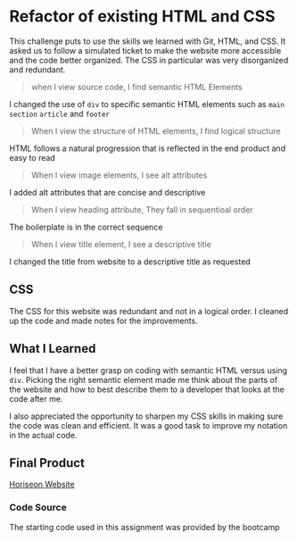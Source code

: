 # Refactor of existing HTML and CSS

This challenge puts to use the skills we learned with Git, HTML, and CSS. It asked us to follow a simulated ticket to make the website more accessible and the code better organized.
The CSS in particular was very disorganized and redundant. 

> when I view source code, I find semantic HTML Elements

I changed the use of `div` to specific semantic HTML elements such as `main` `section` `article` and `footer`

> When I view the structure of HTML elements, I find logical structure

HTML follows a natural progression that is reflected in the end product and easy to read

> When I view image elements, I see alt attributes

I added alt attributes that are concise and descriptive

> When I view heading attribute, They fall in sequentioal order

The boilerplate is in the correct sequence

> When I view title element, I see a descriptive title

I changed the title from website to a descriptive title as requested

## CSS

The CSS for this website was redundant and not in a logical order. I cleaned up the code and made notes for the improvements.

## What I Learned

I feel that I have a better grasp on coding with semantic HTML versus using `div`. Picking the right semantic element made me think about the parts of the website and how to best describe them to a developer that looks at the code after me.

I also appreciated the opportunity to sharpen my CSS skills in making sure the code was clean and efficient. It was a good task to improve my notation in the actual code. 

## Final Product

[Horiseon Website](https://torysnopl.github.io/01codeRefactor/) 

### Code Source

The starting code used in this assignment was provided by the bootcamp 




